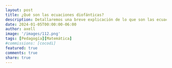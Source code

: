 ```yaml
---
layout: post
title: ¿Qué son las ecuaciones diofánticas?
description: Detallaremos una breve explicación de lo que son las ecuaciones diofanticas, teoremas y algunos ejercicios 
date: 2024-01-05T00:00:00-06:00
author: axell
image: '/images/112.png'
tags: [Pedagogía][Matemática]
#commissions: [cocodi]
featured: true
comments: true
share: true
---
```


